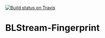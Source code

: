 [![Build status on Travis](https://travis-ci.org/blstream/BLStream-Fingerprint.svg?branch=master)](https://travis-ci.org/blstream/BLStream-Fingerprint)

# BLStream-Fingerprint
